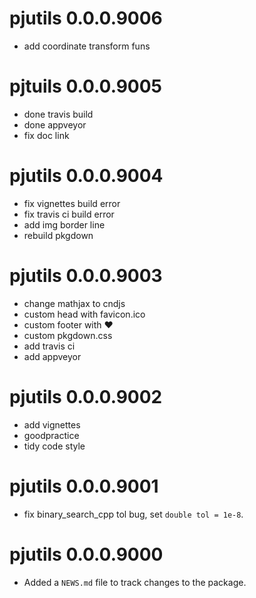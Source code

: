 # pjutils 0.0.0.9006

* add coordinate transform funs

# pjtuils 0.0.0.9005

* done travis build
* done appveyor
* fix doc link

# pjutils 0.0.0.9004

* fix vignettes build error
* fix travis ci build error
* add img border line
* rebuild pkgdown

# pjutils 0.0.0.9003

* change mathjax to cndjs
* custom head with favicon.ico
* custom footer with &hearts;
* custom pkgdown.css
* add travis ci
* add appveyor

# pjutils 0.0.0.9002

* add vignettes
* goodpractice
* tidy code style

# pjutils 0.0.0.9001

* fix binary_search_cpp tol bug, set `double tol = 1e-8`.

# pjutils 0.0.0.9000

* Added a `NEWS.md` file to track changes to the package.
